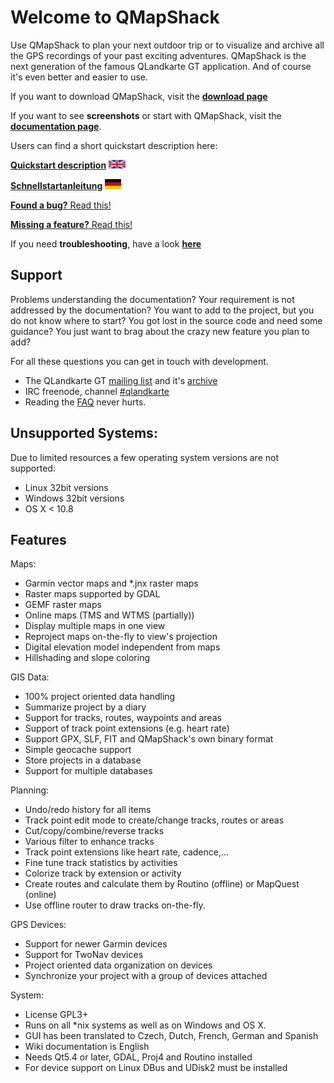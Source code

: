 # Welcome to QMapShack

Use QMapShack to plan your next outdoor trip or to visualize and archive all the GPS recordings of your past exciting adventures. QMapShack is the next generation of the famous QLandkarte GT application. And of course it's even better and easier to use.

If you want to download QMapShack, visit the [**download page**](https://bitbucket.org/maproom/qmapshack/downloads)

If you want to see **screenshots** or start with QMapShack, visit the [**documentation page**](DocMain).

Users can find a short quickstart description here: 

[__Quickstart description__](DocQuickStartEnglish "English quickstart description") ![UK flag](images/DocGettingStarted/FlagUk.jpg)

[__Schnellstartanleitung__](DocQuickStartGerman "German quickstart description") ![German flag](images/DocGettingStarted/FlagDe.jpg)


[**Found a bug?** Read this!](ReportBugs)

[**Missing a feature?** Read this!](RequestFeatures)

If you need **troubleshooting**, have a look [**here**](TroubleShooting)

## Support

Problems understanding the documentation? Your requirement is not addressed by the documentation? You want to add to the project, but you do not know where to start? You got lost in the source code and need some guidance? You just want to brag about the crazy new feature you plan to add? 

For all these questions you can get in touch with development.

* The QLandkarte GT [mailing list](https://lists.sourceforge.net/lists/listinfo/qlandkartegt-users) and it's [archive](http://news.gmane.org/gmane.comp.gis.qlandkartegt.user)
* IRC freenode, channel [#qlandkarte](http://webchat.freenode.net/?channels=#qlandkarte)
* Reading the [FAQ](DocMain#markdown-header-getting-help) never hurts.

## Unsupported Systems:
Due to limited resources a few operating system versions are not supported:

* Linux 32bit versions
* Windows 32bit versions
* OS X < 10.8

## Features

Maps:

* Garmin vector maps and *.jnx raster maps
* Raster maps supported by GDAL
* GEMF raster maps
* Online maps (TMS and WTMS (partially))
* Display multiple maps in one view
* Reproject maps on-the-fly to view's projection
* Digital elevation model independent from maps
* Hillshading and slope coloring

GIS Data:

* 100% project oriented data handling
* Summarize project by a diary
* Support for tracks, routes, waypoints and areas
* Support of track point extensions (e.g. heart rate)
* Support GPX, SLF, FIT and QMapShack's own binary format
* Simple geocache support
* Store projects in a database
* Support for multiple databases

Planning:

* Undo/redo history for all items
* Track point edit mode to create/change tracks, routes or areas
* Cut/copy/combine/reverse tracks
* Various filter to enhance tracks
* Track point extensions like heart rate, cadence,...
* Fine tune track statistics by activities
* Colorize track by extension or activity
* Create routes and calculate them by Routino (offline) or MapQuest (online)
* Use offline router to draw tracks on-the-fly.

GPS Devices:

* Support for newer Garmin devices
* Support for TwoNav devices
* Project oriented data organization on devices
* Synchronize your project with a group of devices attached 

System:

* License GPL3+
* Runs on all *nix systems as well as on Windows and OS X.
* GUI has been translated to Czech, Dutch, French, German and Spanish
* Wiki documentation is English 
* Needs Qt5.4 or later, GDAL, Proj4 and Routino installed
* For device support on Linux DBus and UDisk2 must be installed